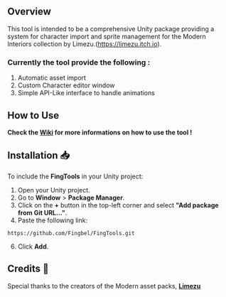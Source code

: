 ## Overview
This tool is intended to be a comprehensive Unity package providing a system for character import and sprite management for the Modern Interiors collection by Limezu.(https://limezu.itch.io).  

### Currently the tool provide the following : 
1. Automatic asset import
2. Custom Character editor window
3. Simple API-Like interface to handle animations

## How to Use
**Check the [Wiki](https://github.com/Fingbel/FingTools/wiki) for more informations on how to use the tool !**

## Installation 📥

To include the **FingTools** in your Unity project:

1. Open your Unity project.
2. Go to **Window** > **Package Manager**.
3. Click on the **+** button in the top-left corner and select **"Add package from Git URL..."**.
4. Paste the following link:
```shell
https://github.com/Fingbel/FingTools.git
```
6. Click **Add**.

## Credits 🙌

Special thanks to the creators of the Modern asset packs, **[Limezu](https://limezu.itch.io/)**
